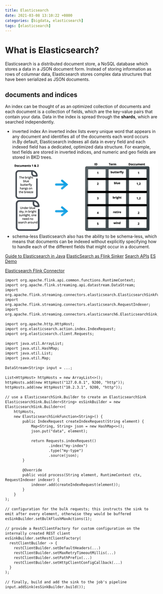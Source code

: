 ```yaml
---
title: Elasticsearch
date: 2021-03-08 13:10:22 +0800
categories: [bigdata, elasticsearch]
tags: [elasticsearch]
---
```


# What is Elasticsearch?
Elasticsearch is a distributed document store, a NoSQL database which stores a data in a JSON document form. Instead of storing information as rows of columnar data, Elasticsearch stores complex data structures that have been serialized as JSON documents.

## documents and indices
An index can be thought of as an optimized collection of documents and each document is a collection of fields, which are the key-value pairs that contain your data. Data in the index is spread through the **shards**, which are searched independently.
-  inverted index
An inverted index lists every unique word that appears in any document and identifies all of the documents each word occurs in.By default, Elasticsearch indexes all data in every field and each indexed field has a dedicated, optimized data structure. For example, text fields are stored in inverted indices, and numeric and geo fields are stored in BKD trees.
![](../assets/img/sample/inverse-index.png)
- schema-less
Elasticsearch also has the ability to be schema-less, which means that documents can be indexed without explicitly specifying how to handle each of the different fields that might occur in a document.

[Guide to Elasticsearch in Java](https://www.baeldung.com/elasticsearch-java)
[ElasticSearch as Flink Sinker](https://www.flinkinpractice.com/2019/10/29/ElasticSearch-as-Sinker/)
[Search APIs](https://www.elastic.co/guide/en/elasticsearch/client/java-rest/master/java-rest-high-search.html)
[ES Demo](https://www.javacodegeeks.com/2018/03/elasticsearch-tutorial-beginners.html)

[Elasticsearch Flink Connector](https://ci.apache.org/projects/flink/flink-docs-stable/dev/connectors/elasticsearch.html)
```
import org.apache.flink.api.common.functions.RuntimeContext;
import org.apache.flink.streaming.api.datastream.DataStream;
import org.apache.flink.streaming.connectors.elasticsearch.ElasticsearchSinkFunction;
import org.apache.flink.streaming.connectors.elasticsearch.RequestIndexer;
import org.apache.flink.streaming.connectors.elasticsearch6.ElasticsearchSink;

import org.apache.http.HttpHost;
import org.elasticsearch.action.index.IndexRequest;
import org.elasticsearch.client.Requests;

import java.util.ArrayList;
import java.util.HashMap;
import java.util.List;
import java.util.Map;

DataStream<String> input = ...;

List<HttpHost> httpHosts = new ArrayList<>();
httpHosts.add(new HttpHost("127.0.0.1", 9200, "http"));
httpHosts.add(new HttpHost("10.2.3.1", 9200, "http"));

// use a ElasticsearchSink.Builder to create an ElasticsearchSink
ElasticsearchSink.Builder<String> esSinkBuilder = new ElasticsearchSink.Builder<>(
    httpHosts,
    new ElasticsearchSinkFunction<String>() {
        public IndexRequest createIndexRequest(String element) {
            Map<String, String> json = new HashMap<>();
            json.put("data", element);

            return Requests.indexRequest()
                    .index("my-index")
                    .type("my-type")
                    .source(json);
        }

        @Override
        public void process(String element, RuntimeContext ctx, RequestIndexer indexer) {
            indexer.add(createIndexRequest(element));
        }
    }
);

// configuration for the bulk requests; this instructs the sink to emit after every element, otherwise they would be buffered
esSinkBuilder.setBulkFlushMaxActions(1);

// provide a RestClientFactory for custom configuration on the internally created REST client
esSinkBuilder.setRestClientFactory(
  restClientBuilder -> {
    restClientBuilder.setDefaultHeaders(...)
    restClientBuilder.setMaxRetryTimeoutMillis(...)
    restClientBuilder.setPathPrefix(...)
    restClientBuilder.setHttpClientConfigCallback(...)
  }
);

// finally, build and add the sink to the job's pipeline
input.addSink(esSinkBuilder.build());
```
